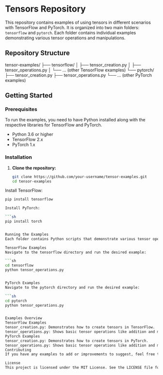 # Tensors Repository

This repository contains examples of using tensors in different scenarios with TensorFlow and PyTorch. It is organized into two main folders: `tensorflow` and `pytorch`. Each folder contains individual examples demonstrating various tensor operations and manipulations.

## Repository Structure

tensor-examples/
├── tensorflow/
│ ├── tensor_creation.py
│ ├── tensor_operations.py
│ └── ... (other TensorFlow examples)
└── pytorch/
├── tensor_creation.py
├── tensor_operations.py
└── ... (other PyTorch examples)


## Getting Started

### Prerequisites

To run the examples, you need to have Python installed along with the respective libraries for TensorFlow and PyTorch.

- Python 3.6 or higher
- TensorFlow 2.x
- PyTorch 1.x

### Installation

1. **Clone the repository:**

   ```sh
   git clone https://github.com/your-username/tensor-examples.git
   cd tensor-examples

Install TensorFlow:

```sh
pip install tensorflow

Install PyTorch:

```sh
pip install torch


Running the Examples
Each folder contains Python scripts that demonstrate various tensor operations. You can run each example independently.

TensorFlow Examples
Navigate to the tensorflow directory and run the desired example:

```sh
cd tensorflow
python tensor_operations.py


PyTorch Examples
Navigate to the pytorch directory and run the desired example:

```sh
cd pytorch
python tensor_operations.py


Examples Overview
TensorFlow Examples
tensor_creation.py: Demonstrates how to create tensors in TensorFlow.
tensor_operations.py: Shows basic tensor operations like addition and multiplication in TensorFlow.
PyTorch Examples
tensor_creation.py: Demonstrates how to create tensors in PyTorch.
tensor_operations.py: Shows basic tensor operations like addition and multiplication in PyTorch.
Contributing
If you have any examples to add or improvements to suggest, feel free to open a pull request or create an issue.

License
This project is licensed under the MIT License. See the LICENSE file for details.

